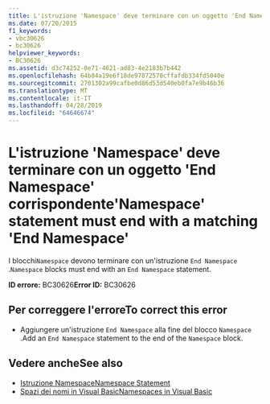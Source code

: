 ```yaml
---
title: L'istruzione 'Namespace' deve terminare con un oggetto 'End Namespace' corrispondente
ms.date: 07/20/2015
f1_keywords:
- vbc30626
- bc30626
helpviewer_keywords:
- BC30626
ms.assetid: d3c74252-0e71-4621-ad83-4e2183b7b442
ms.openlocfilehash: 64b84a19e6f18de97872570cffafdb334fd5040e
ms.sourcegitcommit: 2701302a99cafbe0d86d53d540eb0fa7e9b46b36
ms.translationtype: MT
ms.contentlocale: it-IT
ms.lasthandoff: 04/28/2019
ms.locfileid: "64646674"
---
```

# <a name="namespace-statement-must-end-with-a-matching-end-namespace"></a><span data-ttu-id="f59ff-102">L'istruzione 'Namespace' deve terminare con un oggetto 'End Namespace' corrispondente</span><span class="sxs-lookup"><span data-stu-id="f59ff-102">'Namespace' statement must end with a matching 'End Namespace'</span></span>
<span data-ttu-id="f59ff-103">I blocchi`Namespace` devono terminare con un'istruzione `End Namespace` .</span><span class="sxs-lookup"><span data-stu-id="f59ff-103">`Namespace` blocks must end with an `End Namespace` statement.</span></span>  
  
 <span data-ttu-id="f59ff-104">**ID errore:** BC30626</span><span class="sxs-lookup"><span data-stu-id="f59ff-104">**Error ID:** BC30626</span></span>  
  
## <a name="to-correct-this-error"></a><span data-ttu-id="f59ff-105">Per correggere l'errore</span><span class="sxs-lookup"><span data-stu-id="f59ff-105">To correct this error</span></span>  
  
- <span data-ttu-id="f59ff-106">Aggiungere un'istruzione `End Namespace` alla fine del blocco `Namespace` .</span><span class="sxs-lookup"><span data-stu-id="f59ff-106">Add an `End Namespace` statement to the end of the `Namespace` block.</span></span>  
  
## <a name="see-also"></a><span data-ttu-id="f59ff-107">Vedere anche</span><span class="sxs-lookup"><span data-stu-id="f59ff-107">See also</span></span>

- [<span data-ttu-id="f59ff-108">Istruzione Namespace</span><span class="sxs-lookup"><span data-stu-id="f59ff-108">Namespace Statement</span></span>](../../visual-basic/language-reference/statements/namespace-statement.md)
- [<span data-ttu-id="f59ff-109">Spazi dei nomi in Visual Basic</span><span class="sxs-lookup"><span data-stu-id="f59ff-109">Namespaces in Visual Basic</span></span>](../../visual-basic/programming-guide/program-structure/namespaces.md)
